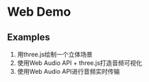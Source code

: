 # Web Demo

## Examples
1. 用three.js绘制一个立体场景
2. 使用Web Audio API + three.js打造音频可视化
3. 使用Web Audio API进行音频实时传输
